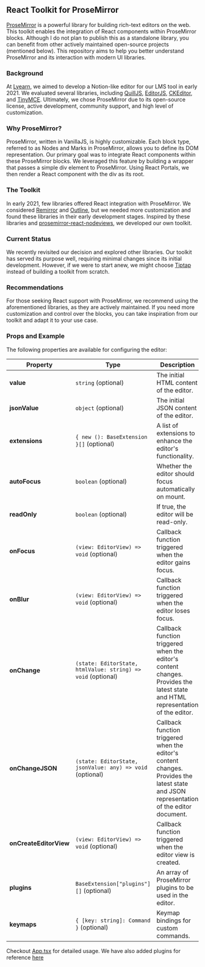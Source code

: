 ## React Toolkit for ProseMirror

[ProseMirror](https://prosemirror.net/) is a powerful library for building rich-text editors on the web. This toolkit enables the integration of React components within ProseMirror blocks. Although I do not plan to publish this as a standalone library, you can benefit from other actively maintained open-source projects (mentioned below). This repository aims to help you better understand ProseMirror and its interaction with modern UI libraries.

### Background

At [Lyearn](https://www.lyearn.com/), we aimed to develop a Notion-like editor for our LMS tool in early 2021. We evaluated several libraries, including [QuillJS](https://quilljs.com/), [EditorJS](https://editorjs.io/), [CKEditor](https://ckeditor.com/), and [TinyMCE](https://www.tiny.cloud/). Ultimately, we chose ProseMirror due to its open-source license, active development, community support, and high level of customization.

### Why ProseMirror?

ProseMirror, written in VanillaJS, is highly customizable. Each block type, referred to as Nodes and Marks in ProseMirror, allows you to define its DOM representation. Our primary goal was to integrate React components within these ProseMirror blocks. We leveraged this feature by building a wrapper that passes a simple div element to ProseMirror. Using React Portals, we then render a React component with the div as its root.

### The Toolkit

In early 2021, few libraries offered React integration with ProseMirror. We considered [Remirror](https://remirror.io/) and [Outline](https://www.getoutline.com/), but we needed more customization and found these libraries in their early development stages. Inspired by these libraries and [prosemirror-react-nodeviews](https://github.com/johnkueh/prosemirror-react-nodeviews), we developed our own toolkit.

### Current Status

We recently revisited our decision and explored other libraries. Our toolkit has served its purpose well, requiring minimal changes since its initial development. However, if we were to start anew, we might choose [Tiptap](https://tiptap.dev/) instead of building a toolkit from scratch.

### Recommendations

For those seeking React support with ProseMirror, we recommend using the aforementioned libraries, as they are actively maintained. If you need more customization and control over the blocks, you can take inspiration from our toolkit and adapt it to your use case.

### Props and Example

The following properties are available for configuring the editor:

| Property               | Type                                                         | Description                                                                                                                              |
| ---------------------- | ------------------------------------------------------------ | ---------------------------------------------------------------------------------------------------------------------------------------- |
| **value**              | `string` (optional)                                          | The initial HTML content of the editor.                                                                                                  |
| **jsonValue**          | `object` (optional)                                          | The initial JSON content of the editor.                                                                                                  |
| **extensions**         | `{ new (): BaseExtension }[]` (optional)                     | A list of extensions to enhance the editor's functionality.                                                                              |
| **autoFocus**          | `boolean` (optional)                                         | Whether the editor should focus automatically on mount.                                                                                  |
| **readOnly**           | `boolean` (optional)                                         | If true, the editor will be read-only.                                                                                                   |
| **onFocus**            | `(view: EditorView) => void` (optional)                      | Callback function triggered when the editor gains focus.                                                                                 |
| **onBlur**             | `(view: EditorView) => void` (optional)                      | Callback function triggered when the editor loses focus.                                                                                 |
| **onChange**           | `(state: EditorState, htmlValue: string) => void` (optional) | Callback function triggered when the editor's content changes. Provides the latest state and HTML representation of the editor.          |
| **onChangeJSON**       | `(state: EditorState, jsonValue: any) => void` (optional)    | Callback function triggered when the editor's content changes. Provides the latest state and JSON representation of the editor document. |
| **onCreateEditorView** | `(view: EditorView) => void` (optional)                      | Callback function triggered when the editor view is created.                                                                             |
| **plugins**            | `BaseExtension["plugins"][]` (optional)                      | An array of ProseMirror plugins to be used in the editor.                                                                                |
| **keymaps**            | `{ [key: string]: Command }` (optional)                      | Keymap bindings for custom commands.                                                                                                     |

Checkout [App.tsx](https://github.com/KhushilMistry/prosemirror-react/blob/main/src/App.tsx) for detailed usage. We have also added plugins for reference [here](https://github.com/KhushilMistry/prosemirror-react/tree/main/src/RichTextEditorPlugins)
